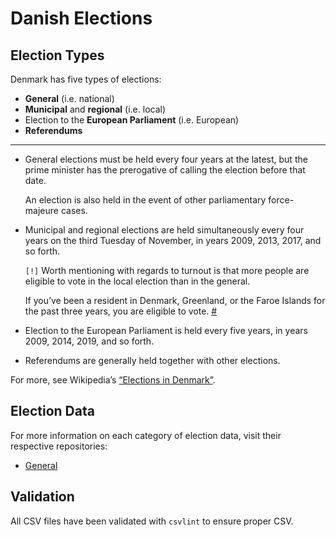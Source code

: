 Danish Elections
================

Election Types
--------------
Denmark has five types of elections:

* **General** (i.e. national)
* **Municipal** and **regional** (i.e. local)
* Election to the **European Parliament** (i.e. European)
* **Referendums**

* * *

* General elections must be held every four years at the latest, but the prime minister has the prerogative of calling the election before that date.

    An election is also held in the event of other parliamentary force-majeure cases.

* Municipal and regional elections are held simultaneously every four years on the third Tuesday of November, in years 2009, 2013, 2017, and so forth.

    `[!]` Worth mentioning with regards to turnout is that more people are eligible to vote in the local election than in the general.

    If you’ve been a resident in Denmark, Greenland, or the Faroe Islands for the past three years, you are eligible to vote. [#][eligibility]

* Election to the European Parliament is held every five years, in years 2009, 2014, 2019, and so forth.

* Referendums are generally held together with other elections.

For more, see Wikipedia’s [“Elections in Denmark”][wiki].

Election Data
-------------
For more information on each category of election data, visit their respective repositories:

- [General][ge-data]

Validation
----------
All CSV files have been validated with `csvlint` to ensure proper CSV.


[eligibility]: https://www.borger.dk/Sider/Stemmeret-og-valgbarhed-til-kommunalvalg.aspx
[wiki]: https://en.wikipedia.org/wiki/Elections_in_Denmark
[ge-data]: https://github.com/ndarville/data/blob/master/elections/dk/general
